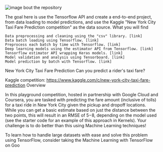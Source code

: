 
![image](https://user-images.githubusercontent.com/92938031/150936351-9b69e36d-fbf9-42f4-902e-33a7f2335331.png)
bout the repository

The goal here is use the Tensorflow API and create a end-to-end project, from data loading to model predictions, and use the Kaggle "New York City Taxi Fare Prediction competition" as the data source.
What you will find

    Data preprocessing and cleaning using the "csv" library. [link]
    Data batch loading using Tensorflow. [link]
    Preprocess each batch by time with Tensorflow. [link]
    Deep learning models using the estimator API from Tensorflow. [link]
    Tensorflow estimator API wrapping Keras models. [link]
    Model validation and analysis using Tensorboard. [link]
    Model prediction by batch with Tensorflow. [link]

New York City Taxi Fare Prediction
Can you predict a rider's taxi fare?

Kaggle competition: https://www.kaggle.com/c/new-york-city-taxi-fare-prediction
Overview

In this playground competition, hosted in partnership with Google Cloud and Coursera, you are tasked with predicting the fare amount (inclusive of tolls) for a taxi ride in New York City given the pickup and dropoff locations. While you can get a basic estimate based on just the distance between the two points, this will result in an RMSE of $5-$8, depending on the model used (see the starter code for an example of this approach in Kernels). Your challenge is to do better than this using Machine Learning techniques!

To learn how to handle large datasets with ease and solve this problem using TensorFlow, consider taking the Machine Learning with TensorFlow on Goo
